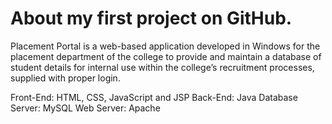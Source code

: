 # About my first project on GitHub.
Placement Portal is a web-based application developed in Windows for the placement department of the college to 
provide and maintain a database of student details for internal use within the college’s recruitment processes, 
supplied with proper login.

Front-End: HTML, CSS, JavaScript and JSP
Back-End: Java
Database Server: MySQL
Web Server: Apache
